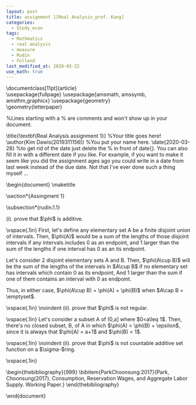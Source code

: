```yaml
---
layout: post
title: assignment 1[Real Analysis_prof. Kang]
categories:
  - Study_econ
tags:
  - Mathmatics
  - real analysis
  - measure
  - Rudin
  - Folland
last_modified_at: 2020-03-22
use_math: true
---
```


<p>\documentclass[11pt]{article}<br />
\usepackage{fullpage} \usepackage{amsmath, amssymb, amsthm,graphicx} \usepackage{geometry}<br />
\geometry{letterpaper}</p>
<p>%Lines starting with a % are comments and won't show up in your document.</p>
<p>\title{\textbf{Real Analysis assignment 1}} %Your title goes here! \author{Kim Dawis(2019311156)} %You put your name here. \date{2020-03-28} %to get rid of the date just delete the % in front of date{}. You can also fill it in with a different date if you like. For example, if you want to make it seem like you did the assignment ages ago you could write in a date from last week instead of the due date. Not that I've ever done such a thing myself ...</p>
<p>\begin{document} \maketitle</p>
<p>\section*{Assingment 1}</p>
<p>\subsection*{rudin.1.1}</p>
<p>(i). prove that $\phi$ is additive.</p>
<p>\vspace{.1in} First, let's define any elementary set A be a finite disjoint union of intervals. Then, $\phi(A)$ would be a sum of the lengths of those disjoint intervals if any intervals includes 0 as an endpoint, and 1 larger than the sum of the lengths if one interval has 0 as an its endpoint.</p>
<p>Let's consider 2 disjoint elementary sets A and B. Then, $\phi(A\cup B)$ will be the sum of the lengths of the intervals in $A\cup B$ if no elementary set has intervals which contain 0 as its endpoint, And 1 larger than the sum if one of them contains an interval with 0 as endpoint.</p>
<p>Thus, in either case, $\phi(A\cup B) = \phi(A) + \phi(B)$ when $A\cap B = \emptyset$.</p>
<p>\vspace{.1in} \noindent (ii). prove that $\phi$ is not regular.</p>
<p>\vspace{.1in} Let's consider a subset A of (0,a] where $0&lt;a\leq 1$. Then, there's no closed subset, B, of A in which $\phi(A) &lt; \phi(B) + \epsilon$, since it is always that $\phi(A) = a+1$ and $\phi(B) &lt; 1$.</p>
<p>\vspace{.1in} \noindent (ii). prove that $\phi$ is not countable additive set function on a $\sigma-$ring.</p>
<p>\vspace{.1in}</p>
<p>\begin{thebibliography}{999} \bibitem{ParkChoonsung:2017}{Park, Choonsung(2017). Consumption, Reservation Wages, and Aggregate Labor Supply. Working Paper.} \end{thebibliography}</p>
<p>\end{document}</p>